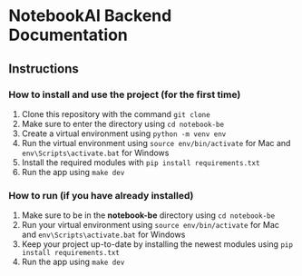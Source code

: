 # NotebookAI Backend Documentation

## Instructions

### How to install and use the project (for the first time)

1. Clone this repository with the command `git clone `
2. Make sure to enter the directory using `cd notebook-be`
3. Create a virtual environment using `python -m venv env`
4. Run the virtual environment using `source env/bin/activate` for Mac and `env\Scripts\activate.bat` for Windows
5. Install the required modules with `pip install requirements.txt`
6. Run the app using `make dev`

### How to run (if you have already installed)

1. Make sure to be in the **notebook-be** directory using `cd notebook-be`
2. Run your virtual environment using `source env/bin/activate` for Mac and `env\Scripts\activate.bat` for Windows
3. Keep your project up-to-date by installing the newest modules using `pip install requirements.txt`
4. Run the app using `make dev`
